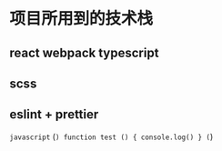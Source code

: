 # 项目所用到的技术栈
## react webpack typescript
## scss
## eslint + prettier

`javascript`
(```)
  function test () {
    console.log()
  }
(```)